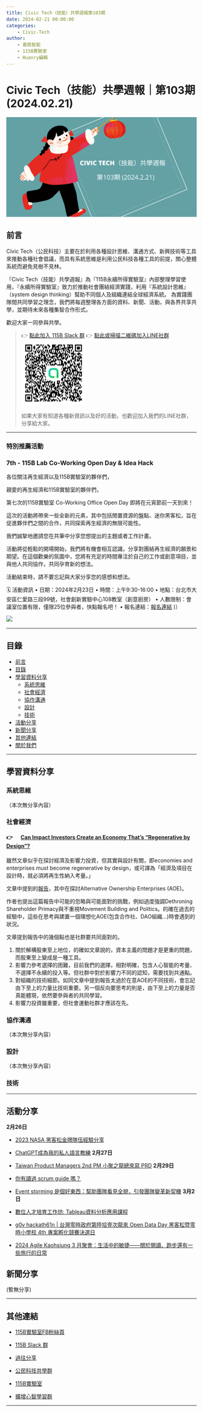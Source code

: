 ```yaml
---
title: Civic Tech（技能）共學週報第103期
date: 2024-02-21 00:00:00
categories:
	- Civic-Tech
author:
	- 嘉鼎智能
	- 115B實驗室
	- Huanry編輯
---
```

# Civic Tech（技能）共學週報｜第103期 (2024.02.21)

![Civic-Tech-103](/img/ct/103.png)

## 前言

Civic Tech（公民科技）主要在於利用各種設計思維、溝通方式、新興技術等工具來推動各種社會倡議，而具有系統思維是利用公民科技各種工具的前提，關心整體系統而避免見樹不見林。

『Civic Tech（技能）共學週報』為『115B永續所得實驗室』內部整理學習使用，『永續所得實驗室』致力於推動社會團結經濟實踐，利用『系統設計思維』（system design thinking）幫助不同個人及組織連結全球經濟系統。
為實踐團隊間共同學習之理念，我們將每週整理各方面的資料、新聞、活動，與各界共享共學，並期待未來各種集智合作形式。

歡迎大家一同參與共學。

>👉  [點此加入 115B Slack 群](https://bit.ly/Slack115b)
>👉  [點此或掃描二維碼加入LINE社群](https://line.me/ti/g2/Dj4AkbdDsY6o4D_CdDUB6Q)
>[![公民科技共學群](/img/產品共學群.jpg)](https://line.me/ti/g2/Dj4AkbdDsY6o4D_CdDUB6Q)
>
>如果大家有知道各種新資訊以及好的活動，也歡迎加入我們的LINE社群，分享給大家。


--- 
### 特別推薦活動

### 7th - 115B Lab Co-Working Open Day & Idea Hack

各位關注再生經濟以及115B實驗室的夥伴們，

親愛的再生經濟和115B實驗室的夥伴們，

第七次的115B實驗室 Co-Working Office Open Day 即將在元宵節前一天到來！

這次的活動將帶來一些全新的元素，其中包括閒置資源的盤點、迷你黑客松，旨在促進夥伴們之間的合作，共同探索再生經濟的無限可能性。

我們誠摯地邀請您在共筆中分享您想提出的主題或者工作計畫。

活動將從輕鬆的開場開始，我們將有機會相互認識，分享對團結再生經濟的願景和期望。在這個歡樂的氛圍中，您將有充足的時間專注於自己的工作或創意項目，並與他人共同協作，共同孕育新的想法。

活動結束時，請不要忘記與大家分享您的感想和想法。


🗓 活動資訊
• 日期：2024年2月23日
• 時間：上午9:30-16:00
• 地點：台北市大安區仁愛路三段99號，社會創新實驗中心108教室（創意廚房）
• 人數限制：會議室位置有限，僅限25位參與者，快點報名吧！
• 報名連結：[報名連結](https://www.accupass.com/event/2402070604318269787180)
)）

[![](https://s3-ap-northeast-1.amazonaws.com/g0v-hackmd-images/uploads/upload_c1bff569cff396b1b99d22db1b047d30.png)](https://www.accupass.com/event/2402070604318269787180)

---
## 目錄
- [前言](#前言)
- [目錄](#目錄)
- [學習資料分享](#學習資料分享)
	- [系統思維](#系統思維)
	- [社會經濟](#社會經濟)
	- [協作溝通](#協作溝通)
	- [設計](#設計)
	- [技術](#技術)
- [活動分享](#活動分享)
- [新聞分享](#新聞分享)
- [其他連結](#其他連結)
- [關於我們](#關於我們)

---
## 學習資料分享
### 系統思維

（本次無分享內容）

### 社會經濟

#### 👉 &emsp; [Can Impact Investors Create an Economy That’s “Regenerative by Design”?](https://nonprofitquarterly.org/can-impact-investors-create-an-economy-thats-regenerative-by-design/)

雖然文章似乎在探討經濟及影響力投資，但其實與設計有關，即economies and enterprises must become regenerative by design，或可譯為「經濟及項目在設計時，就必須將再生性納入考量。」

文章中提到的[報告](https://drive.google.com/file/d/1RktMnhsyEpMdjPAb0eIlujyIynLMOXUP/view)，其中在探討Alternative Ownership Enterprises (AOE)。

作者也提出這篇報告中可能的忽略與可能面對的挑戰，例如過度強調Dethroning Shareholder Primacy與不重視Movement Building and Politics。的確在過去的經驗中，這些在思考與建置一個理想化AOE(包含合作社、DAO組織...)時會遇到的狀況。

文章提到報告中的幾個點也是社群要共同面對的。

1. 關於解構股東至上地位，的確如文章說的，資本主義的問題才是更重的問題，而股東至上變成是一種工具。
2. 影響力參考選擇的困難，目前我們的選擇，相對明確，包含人心智能的考量、不選擇不永續的投入等。但社群中對於影響力不同的認知，需要找到共通點。
3. 對組織的技術細節。如同文章中提到報告太過於在意AOE的不同技術，會忘記由下至上的力量比技術重要。另一個反向要思考的則是，由下至上的力量是否真能體現，依然要參與者的共同學習。
4. 影響力投資雖重要，但社會運動社群才應該在先。

### 協作溝通

（本次無分享內容）

### 設計

（本次無分享內容）

### 技術


---
## 活動分享

**2月26日**
- [2023 NASA 黑客松金牌隊伍經驗分享](https://www.accupass.com/event/2401120000523521418420)

- [ChatGPT成為我的私人語言教練](https://www.accupass.com/event/2401130820098471194040)
**2月27日**
- [Taiwan Product Managers 2nd PM 小聚之龍總來寫 PRD](https://taiwanproductmanagers.kktix.cc/events/prdhello)
**2月29日**
- [你有讀過 scrum guide 嗎？](https://www.accupass.com/event/2402170351311253487810)

- [Event storming 是個好東西：幫助團隊看見全貌，引發團隊變革新契機](https://dddtaiwan.kktix.cc/events/202402-es-for-the-team)
**3月2日**
- [數位人才培育工作坊: Tableau資料分析應用課程](https://www.accupass.com/event/2402050625201514522439)

- [g0v hackath61n | 台灣零時政府第陸拾壹次龍來 Open Data Day 黑客松暨零時小學校 4th 專案孵化競賽決選日](https://g0v-jothon.kktix.cc/events/g0v-hackath61n)

- [2024 Agile Kaohsiung 3 月聚會：生活中的敏捷——關於閱讀、跑步還有一些旅行的日常](https://agilekaohsiung.kktix.cc/events/mar-04)

## 新聞分享

(暫無分享)

---
## 其他連結

- [115B實驗室FB粉絲頁](https://www.facebook.com/%E6%B0%B8%E7%BA%8C%E6%89%80%E5%BE%97%E5%AF%A6%E9%A9%97%E5%AE%A4-102916798609139)

- [115B Slack 群](https://bit.ly/Slack115b)

- [過往分享](/categories/Civic-Tech)

- [公民科技共學群](https://line.me/ti/g2/Dj4AkbdDsY6o4D_CdDUB6Q?utm_source=invitation&utm_medium=link_copy&utm_campaign=default)

- [115B實驗室](https://line.me/ti/g2/asPFU-0w4o9MIRSBdb4gtg?utm_source=invitation&utm_medium=link_copy&utm_campaign=default)

- [擴增心智學習群](https://line.me/ti/g2/asPFU-0w4o9MIRSBdb4gtg?utm_source=invitation&utm_medium=link_copy&utm_campaign=default)

---